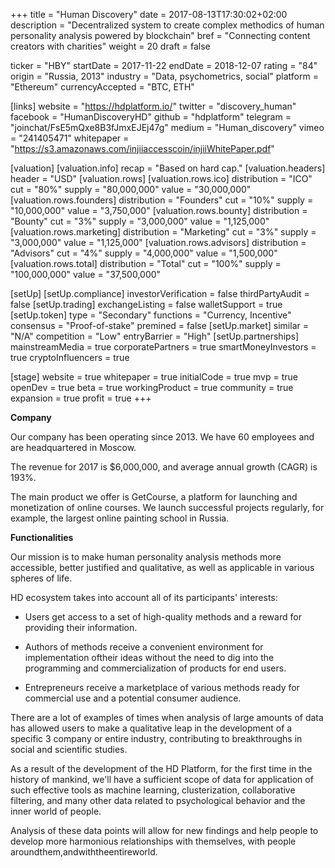 +++
title = "Human Discovery"
date = 2017-08-13T17:30:02+02:00
description = "Decentralized system to create complex methodics of human personality analysis powered by blockchain"
bref = "Connecting content creators with charities"
weight = 20
draft = false

ticker = "HBY"
startDate = 2017-11-22
endDate = 2018-12-07
rating = "84"
origin = "Russia, 2013"
industry = "Data, psychometrics, social"
platform = "Ethereum"
currencyAccepted = "BTC, ETH"

[links]
  website = "https://hdplatform.io/"
  twitter = "discovery_human"
  facebook = "HumanDiscoveryHD"
  github = "hdplatform"
  telegram = "joinchat/FsE5mQxe8B3fJmxEJEj47g"
  medium = "Human_discovery"
  vimeo = "241405471"
  whitepaper = "https://s3.amazonaws.com/injiiaccesscoin/injiiWhitePaper.pdf"

[valuation]
  [valuation.info]
    recap = "Based on hard cap."
  [valuation.headers]
    header = "USD"
  [valuation.rows]
    [valuation.rows.ico]
      distribution = "ICO"
      cut = "80%"
      supply = "80,000,000"
      value = "30,000,000"
    [valuation.rows.founders]
      distribution = "Founders"
      cut = "10%"
      supply = "10,000,000"
      value = "3,750,000"
    [valuation.rows.bounty]
      distribution = "Bounty"
      cut = "3%"
      supply = "3,000,000"
      value = "1,125,000"
    [valuation.rows.marketing]
      distribution = "Marketing"
      cut = "3%"
      supply = "3,000,000"
      value = "1,125,000"
    [valuation.rows.advisors]
      distribution = "Advisors"
      cut = "4%"
      supply = "4,000,000"
      value = "1,500,000"
    [valuation.rows.total]
      distribution = "Total"
      cut = "100%"
      supply = "100,000,000"
      value = "37,500,000"



[setUp]
  [setUp.compliance]
    investorVerification = false
    thirdPartyAudit = false
  [setUp.trading]
    exchangeListing = false
    walletSupport = true
  [setUp.token]
    type = "Secondary"
    functions = "Currency, Incentive"
    consensus = "Proof-of-stake"
    premined = false
  [setUp.market]
    similar = "N/A"
    competition = "Low"
    entryBarrier = "High"
  [setUp.partnerships]
    mainstreamMedia = true
    corporatePartners = true
    smartMoneyInvestors = true
    cryptoInfluencers = true

[stage]
  website = true
  whitepaper = true
  initialCode = true
  mvp = true
  openDev = true
  beta = true
  workingProduct = true
  community = true
  expansion = true
  profit = true
+++

**Company**

Our company has been operating since 2013. We have 60 employees and are headquartered in Moscow.

The revenue for 2017 is $6,000,000, and average annual growth (CAGR) is 193%.

The main product we offer is GetCourse, a platform for launching and monetization of online courses. We launch successful projects regularly, for example, the largest online painting school in Russia.

**Functionalities**

Our mission is to make human personality analysis methods more accessible, better justified and qualitative, as well as applicable in various spheres​​ of​​ life.

HD ecosystem takes into account all of its participants' interests:

* Users get access to a set of high-quality methods and a reward for providing their information.  

* Authors of methods receive a convenient environment for implementation oftheir ideas without the need to dig into the programming and commercialization of products for end users.  

* Entrepreneurs receive a marketplace of various methods ready for commercial use and a potential consumer audience.

There are a lot of examples of times when analysis of large amounts of data has allowed users to make a qualitative leap in the development of a specific 3 company or entire industry, contributing to breakthroughs in social and scientific studies.  

As a result of the development of the HD Platform, for the first time in the history of mankind, we'll have a sufficient scope of data for application of such effective tools as machine learning, clusterization, collaborative filtering, and many other data related to psychological behavior and the inner world of people.  

Analysis of these data points will allow for new findings and help people to
develop more harmonious relationships with themselves, with people
around​​them,​​and​​with​​the​​entire​​world.

